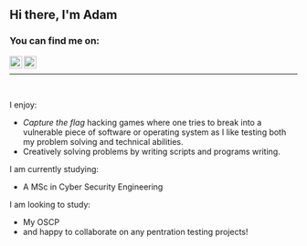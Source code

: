 ## Hi there, I'm Adam

### You can find me on: 
[<img align="left" alt="codeSTACKr | Twitter" width="22px" src="https://cdn.jsdelivr.net/npm/simple-icons@v3/icons/twitter.svg" />](https://twitter.com/gossy_84)
[<img align="left" alt="codeSTACKr | LinkedIn" width="22px" src="https://cdn.jsdelivr.net/npm/simple-icons@v3/icons/linkedin.svg" />](https://www.linkedin.com/in/adam-goss-995398167/)

<br>

---

<br>

I enjoy:
- *Capture the flag* hacking games where one tries to break into a vulnerable piece of software or operating system as I like testing both my problem solving and technical abilities.
- Creatively solving problems by writing scripts and programs writing.

I am currently studying:
- A MSc in Cyber Security Engineering 

I am looking to study:
- My OSCP
- and happy to collaborate on any pentration testing projects!


